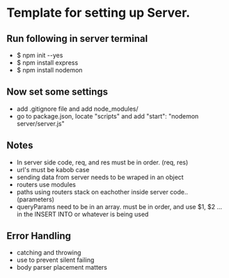 # Template for setting up Server.


## Run following in server terminal
- $ npm init --yes
- $ npm install express
- $ npm install nodemon

## Now set some settings
- add .gitignore file and add node_modules/
- go to package.json, locate "scripts" and add "start": "nodemon server/server.js"

## Notes
- In server side code, req, and res must be in order. (req, res)
- url's must be kabob case
- sending data from server needs to be wraped in an object
- routers use modules
- paths using routers stack on eachother inside server code.. (parameters)
- queryParams need to be in an array. must be in order, and use $1, $2 ... in the INSERT INTO or whatever is being used

## Error Handling
- catching and throwing
- use to prevent silent failing
- body parser placement matters
